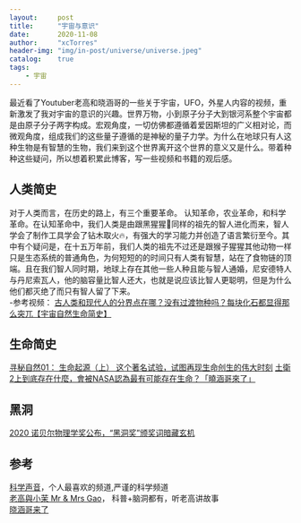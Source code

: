 ```yaml
---
layout:     post
title:      "宇宙与意识"
date:       2020-11-08
author:     "xcTorres"
header-img: "img/in-post/universe/universe.jpeg"
catalog:    true
tags:
    - 宇宙
---  
```


最近看了Youtuber老高和晓涵哥的一些关于宇宙，UFO，外星人内容的视频，重新激发了我对宇宙的意识的兴趣。世界万物，小到原子分子大到银河系整个宇宙都是由原子分子两字构成。宏观角度，一切仿佛都遵循着爱因斯坦的广义相对论，而微观角度，组成我们的这些量子遵循的是神秘的量子力学。为什么在地球只有人这种生物是有智慧的生物，我们来到这个世界离开这个世界的意义又是什么。带着种种这些疑问，所以想着积累此博客，写一些视频和书籍的观后感。

## 人类简史  
对于人类而言，在历史的路上，有三个重要革命。 认知革命，农业革命，和科学革命。在认知革命中，我们人类是由跟黑猩猩🦍同样的祖先的智人进化而来，智人学会了制作工具学会了钻木取火🔥，有强大的学习能力并创造了语言繁衍至今。其中有个疑问是，在十五万年前，我们人类的祖先不过还是跟猴子猩猩其他动物一样只是生态系统的普通角色，为何短短的的时间只有人类有智慧，站在了食物链的顶端。且在我们智人同时期，地球上存在其他一些人种且能与智人通婚，尼安德特人与丹尼索瓦人，他的脑容量比智人还大，也就是说应该比智人更聪明，但是为什么他们都灭绝了而只有智人留了下来。  
-参考视频： 
[古人类和现代人的分界点在哪？没有过渡物种吗？每块化石都显得那么突兀【宇宙自然生命简史】](https://www.youtube.com/watch?v=qt9KfpWuRKg)  

## 生命简史
[寻秘自然01： 生命起源（上） 这个著名试验，试图再现生命创生的伟大时刻](https://www.youtube.com/watch?v=GPYn1vJh1Q0)
[土衛2上到底存在什麼，會被NASA認為最有可能存在生命？「曉涵哥來了」](https://www.youtube.com/watch?v=MWFvQ1S-ROI)


## 黑洞  
[2020 诺贝尔物理学奖公布，“黑洞奖”颁奖词暗藏玄机](https://www.youtube.com/watch?v=XI9UtfDlENU)  


## 参考
[科学声音](https://www.youtube.com/channel/UCUBhobCkTLhgfUNRAgHSYmw)，个人最喜欢的频道,严谨的科学频道  
[老高與小茉 Mr & Mrs Gao](https://www.youtube.com/channel/UCMUnInmOkrWN4gof9KlhNmQ)， 科普+脑洞都有，听老高讲故事  
[晓涵哥来了](youtube.com/channel/UCvoBl4rnVsetDKA_Tdk-jeA)
